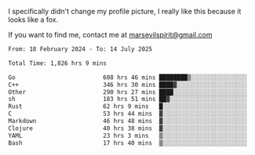 I specifically didn't change my profile picture, I really like this because it looks like a fox.

If you want to find me, contact me at marsevilspirit@gmail.com

<!--START_SECTION:waka-->

```txt
From: 18 February 2024 - To: 14 July 2025

Total Time: 1,826 hrs 9 mins

Go                         608 hrs 46 mins ████████▒░░░░░░░░░░░░░░░░   33.34 %
C++                        346 hrs 30 mins ████▓░░░░░░░░░░░░░░░░░░░░   18.98 %
Other                      290 hrs 27 mins ████░░░░░░░░░░░░░░░░░░░░░   15.91 %
sh                         183 hrs 51 mins ██▓░░░░░░░░░░░░░░░░░░░░░░   10.07 %
Rust                       62 hrs 9 mins   █░░░░░░░░░░░░░░░░░░░░░░░░   03.40 %
C                          53 hrs 44 mins  ▓░░░░░░░░░░░░░░░░░░░░░░░░   02.94 %
Markdown                   46 hrs 48 mins  ▓░░░░░░░░░░░░░░░░░░░░░░░░   02.56 %
Clojure                    40 hrs 38 mins  ▓░░░░░░░░░░░░░░░░░░░░░░░░   02.23 %
YAML                       23 hrs 3 mins   ▒░░░░░░░░░░░░░░░░░░░░░░░░   01.26 %
Bash                       17 hrs 40 mins  ▒░░░░░░░░░░░░░░░░░░░░░░░░   00.97 %
```

<!--END_SECTION:waka-->
